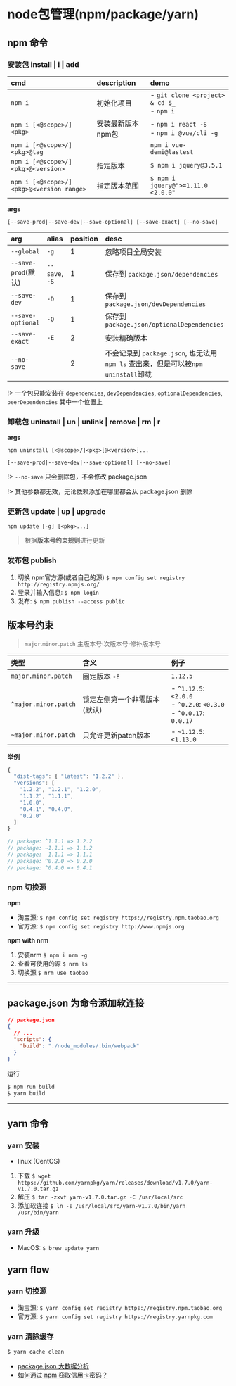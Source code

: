 # node包管理(npm/package/yarn)

<!-- more -->

## npm 命令

### 安装包 install | i | add


|cmd|description|demo|
|:---|:---|:---|
|`npm i` |初始化项目|- `git clone <project> & cd $_` <br /> - `npm i` |
|`npm i [<@scope>/]<pkg>` |安装最新版本npm包|- `npm i react -S` <br /> - `npm i @vue/cli -g`|
|`npm i [<@scope>/]<pkg>@tag`||`npm i vue-demi@lastest` |
|`npm i [<@scope>/]<pkg>@<version>`|指定版本|`$ npm i jquery@3.5.1`|
|`npm i [<@scope>/]<pkg>@<version range>`|指定版本范围|`$ npm i jquery@">=1.11.0 <2.0.0"`|

**args**

`[--save-prod|--save-dev|--save-optional] [--save-exact] [--no-save]`

|arg|alias|position|desc|
|:---|:---|:---|:---|
|`--global`|`-g`|1|忽略项目全局安装|
|`--save-prod`(默认)|`--save`, `-S`|1|保存到 `package.json/dependencies`|
|`--save-dev`|`-D`|1|保存到 `package.json/devDependencies`|
|`--save-optional`|`-O`|1|保存到`package.json/optionalDependencies`|
|`--save-exact`|`-E`|2|安装精确版本|
|`--no-save`||2|不会记录到 `package.json`, 也无法用 `npm ls` 查出来，但是可以被`npm uninstall`卸载|

!> 一个包只能安装在 `dependencies`, `devDependencies`, `optionalDependencies`, `peerDependencies` 其中一个位置上


### 卸载包 uninstall | un | unlink | remove | rm | r


**args** 

`npm uninstall [<@scope>/]<pkg>[@<version>]...`

`[--save-prod|--save-dev|--save-optional] [--no-save]`


!> `--no-save` 只会删除包，不会修改 package.json

!> 其他参数都无效，无论依赖添加在哪里都会从 package.json 删除


### 更新包 update | up | upgrade


`npm update [-g] [<pkg>...]`

> 根据**版本号约束规则**进行更新 


### 发布包 publish


1. 切换 npm官方源(或者自己的源) `$ npm config set registry http://registry.npmjs.org/`
2. 登录并输入信息:  `$ npm login`
3. 发布: `$ npm publish --access public`


## 版本号约束

> `major`.`minor`.`patch` 主版本号·次版本号·修补版本号

|类型|含义|例子|
|:---|:---|:---|
|`major.minor.patch`|固定版本 `-E`|`1.12.5`|
|`^major.minor.patch`|锁定左侧第一个非零版本(默认)|- `^1.12.5`: `<2.0.0` <br /> - `^0.2.0`: `<0.3.0` <br /> - `^0.0.17`: `0.0.17`|
|`~major.minor.patch`|只允许更新patch版本|- `~1.12.5`: `<1.13.0`|

**举例**

``` js
{
  "dist-tags": { "latest": "1.2.2" },
  "versions": [
    "1.2.2", "1.2.1", "1.2.0",
    "1.1.2", "1.1.1",
    "1.0.0",
    "0.4.1", "0.4.0",
    "0.2.0"
  ]
}

// package: ^1.1.1 => 1.2.2
// package: ~1.1.1 => 1.1.2
// package:  1.1.1 => 1.1.1
// package: ^0.2.0 => 0.2.0
// package: ^0.4.0 => 0.4.1
```


### npm 切换源

**npm**

- 淘宝源: `$ npm config set registry https://registry.npm.taobao.org`
- 官方源: `$ npm config set registry http://www.npmjs.org`

**npm with nrm**

1. 安装nrm `$ npm i nrm -g`
2. 查看可使用的源 `$ nrm ls`
3. 切换源 `$ nrm use taobao`

---


## package.json 为命令添加软连接

``` json
// package.json
{
  // ...
  "scripts": {
    "build": "./node_modules/.bin/webpack"
  }
}
```

运行

```bash
$ npm run build
$ yarn build
```

---

## yarn 命令

### yarn 安装

- linux (CentOS)
1. 下载 `$ wget https://github.com/yarnpkg/yarn/releases/download/v1.7.0/yarn-v1.7.0.tar.gz`
2. 解压 `$ tar -zxvf yarn-v1.7.0.tar.gz -C /usr/local/src`
3. 添加软连接 `$ ln -s /usr/local/src/yarn-v1.7.0/bin/yarn /usr/bin/yarn`

### yarn 升级

- MacOS: `$ brew update yarn`



## yarn flow


### yarn 切换源

- 淘宝源: `$ yarn config set registry https://registry.npm.taobao.org`
- 官方源: `$ yarn config set registry https://registry.yarnpkg.com`

### yarn 清除缓存

``` bash
$ yarn cache clean
```


- [package.json 大数据分析](https://medium.com/warsawjs/state-of-package-json-dependencies-de99828b6c3f)
- [如何通过 npm 窃取信用卡密码？](https://hackernoon.com/im-harvesting-credit-card-numbers-and-passwords-from-your-site-here-s-how-9a8cb347c5b5) 
